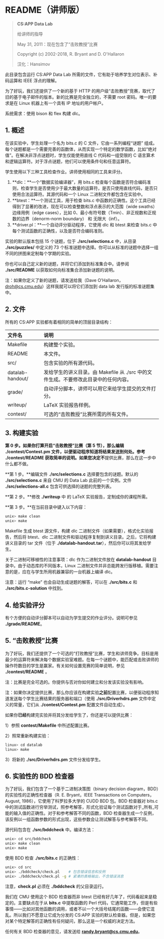 # README（讲师版）

> **CS:APP Data Lab**
>
> 给讲师的指导
>
> May 31, 2011：现在包含了“击败教授”比赛
>
> Copyright \(c\) 2002-2018, R. Bryant and D. O'Hallaron
>
> 汉化：Hansimov

此目录包含运行 CS:APP Data Lab 所需的文件，它有助于培养学生对位表示、补码运算和 IEEE 浮点的理解。

为了好玩，我们还提供了一个新的基于 HTTP 的用户级“击败教授”竞赛，取代了旧的基于电子邮件的版本。新的比赛是完全独立的，不需要 root 密码。唯一的要求是在 Linux 机器上有一个具有 IP 地址的用户帐户。

系统需求：使用 bison 和 flex 构建 dlc。

## 1. 概述

在该实验中，学生处理一个名为 bits.c 的 C 文件，它由一系列编程“谜题” 组成。每个谜题都是一个需要完善的函数体，从而实现一个特定的数学函数，比如“绝对值”。在解决非浮点谜题时，学生仅能使用直线 C 代码和一组受限的 C 语言算术和逻辑运算符。对于浮点谜题，他们可以使用条件句和任意运算符。

学生使用以下三种工具检查作业。讲师使用相同的工具来评分。

1. **dlc：**一个“数据实验编译器”，用 bits.c 检查每个函数是否符合编码准则，检查学生是否使用少于最大数量的运算符，是否只使用直线代码，是否只使用合法运算符。其源代码和一个 Linux 二进制文件都包含在实验中。
2. **btest：**一个测试工具，用于检查 bits.c 中函数的正确性。这个工具已经得到了显著的改进，现在可以检查整数和浮点表示的大范围（wide swaths）边缘用例（edge cases），比如 0、最小有符号数（Tmin）、非正规数和正规数的边界（denorm-norm boundary） 和 无限大（inf）。
3. **driver.pl：**一个自动评分驱动程序，它使用 dlc 和 btest 来检查 bits.c 中每个测试函数的正确性，以及是否符合编码准则。

实验的默认版本包括 15 个谜题，位于 **./src/selections.c** 中，从目录 **./src/puzzles/** 中定义的 73 个标准谜题中选择。你可以从标准的谜题中选择一组不同的拼图来定制每个学期的实验。

你也可以自己定义新的谜题，并将它们添加到标准集合中。请参阅 **./src/README** 以获取如何向标准集合添加新谜题的说明。

注：如果你定义了新的谜题，请发送给我（Dave O'Hallaron， droh@cs.cmu.edu）这样我就可以将它们添加到 data lab 发行版的标准谜题集中。

## 2. 文件

所有的 CS:APP 实验都有着相同的简单的顶层目录结构：

| 文件名 | 说明 |
| :--- | :--- |
| Makefile | 构建整个实验。 |
| README | 本文件。 |
| src/ | 包含实验的所有源代码。 |
| datalab-handout/ | 发给学生的讲义目录。由 Makefile 从 ./src 中的文件生成。不要修改此目录中的任何内容。 |
| grade/ | 自动评分脚本，讲师可以用它来给学生提交的文件打分。 |
| writeup/ | LaTeX 实验报告样例。 |
| contest/ | 可选的“击败教授”比赛所需的所有文件。 |

## 3. 构建实验

**第 0 步。**如果你打算开启“击败教授”比赛（第 5 节），那么编辑 ./contest/Contest.pm 文件，以便驱动程序知道将结果发送到何处。参考 ./contest/README 获取简单的说明。如果您决定**不**提供比赛，那么在这一步中什么都不做。

**第 1 步。**编辑文件 **./src/selections.c** 选择要包含的谜题。默认的 **./src/selections.c** 来自 CMU 的 Data Lab 此前的一个实例。文件 **./src/selections-all.c** 包含可供选择的谜题的完整列表。

**第 2 步。**修改 **./writeup** 中 的 LaTeX 实验报告，定制成你的课程所需。

**第 3 步。**在当前目录中键入以下内容：

```bash
unix> make clean
unix> make
```

Makefile 生成 btest 源文件，构建 dlc 二进制文件（如果需要），格式化实验报告，然后将 btest、dlc 二进制文件和驱动程序复制到讲义目录。之后，它将构建讲义目录的 tar 文件（位于 **./datalab-handout.tar**），然后你可以将其发给学生。

关于二进制可移植性的注意事项：dlc 作为二进制文件放在 **datalab-handout** 目录中。由于动态库的不同版本，Linux 二进制文件并非总能跨发行版移植。需要注意的是，应在与学生所用机器兼容的一台机器上编译 dlc。

注意：运行 “make” 也会自动生成谜题的解答，可以在 **./src/bits.c** 和 **./src/bits.c-solution** 中找到。

## 4. 给实验评分

有个方便的自动评分脚本可以自动为学生提交的作业评分。说明可参见 **./grade/README**。

## 5. “击败教授”比赛

为了好玩，我们还提供了一个可选的“打败教授”比赛，学生和讲师竞争。目标是用最少的运算符来解决每个数据实验室难题。在每一个谜题中，能匹配或击败讲师的操作符数目的学生是赢家。有关如何设置竞赛的简单说明，参见 **./contest/README** 。

注：比赛是完全可选的。你提供与否对你如何建立和分发该实验没有影响。

注：如果你决定提供比赛，那么你应该在构建实验**之前**配置比赛，以便驱动程序知道发送每个学生比赛结果的服务器和端口（使用 **./src/Driverhdrs.pm** 文件中定义的常量，它们从 **./contest/Contest.pm** 配置文件自动生成）。

如果你**已经**构建完实验并将其分发给学生了，你还是可以提供比赛：

1）参照 **contest/Makefile** 中所述配置比赛。

2）照常重新构建实验：

```bash
linux> cd datalab
linux> make
```

3）将新的 **./src/Driverhdrs.pm** 文件分发给学生。

## 6. 实验性的 BDD 检查器

为了好玩，我们包含了一个基于二进制决策图（binary decision diagram，BDD）的实验性的正确性检查器（R. E. Bryant，IEEE Transactions on Computers，August, 1986），它使用了科罗拉多大学的 CUDD BDD 包。BDD 检查器对 bits.c 中的测试函数进行穷举测试，照参考解答，形式化验证每个测试函数对于_所有_可能的输入值的正确性。对于和参考解答不同的函数，BDD 检查器生成一个反例，该反例以一组函数参数的形式出现，这些参数会让测试解答与参考解答不同。

源代码包含在 **./src/bddcheck** 中。编译方法：

```bash
unix> cd src/bddcheck
unix> make clean
unix> make
```

使用 BDD 检查 **./src/bits.c** 的正确性：

```bash
unix> cd src
unix> ./bddcheck/check.pl    # 包含错误信息和反例
unix> ./bddcheck/check.pl -g # 紧凑的表格输出，不含错误消息
```

注意，**check.pl** 必须在 **./bddcheck** 的父目录运行。

我们在 CMU 使用这个 BDD 检查器而非 btest 已经有好几年了，代码看起来是稳定的。主要缺点在于从 **bits.c** 中提取函数的 Perl 代码，它通常能工作，但是有些事情——比如对其他函数的调用，或者不以一个大括号结尾的函数——会使它混乱。所以我们不愿意让它成为分发的 CS:APP 实验的默认检查器。但是，如果您对某个特定解答的正确性有任何疑问，那么这是一个权威的决定方法。

任何有关 BDD 检查器的意见，请发送给 **randy.bryant@cs.cmu.edu**。







